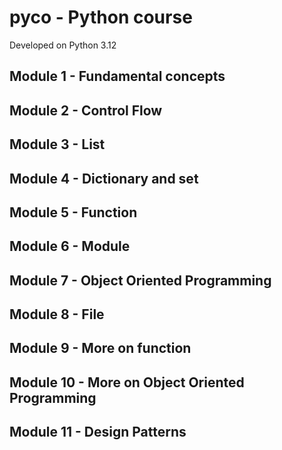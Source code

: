 # pyco - Python course
Developed on Python 3.12

## Module 1 - Fundamental concepts
## Module 2 - Control Flow
## Module 3 - List
## Module 4 - Dictionary and set
## Module 5 - Function
## Module 6 - Module
## Module 7 - Object Oriented Programming
## Module 8 - File
## Module 9 - More on function
## Module 10 - More on Object Oriented Programming
## Module 11 - Design Patterns
